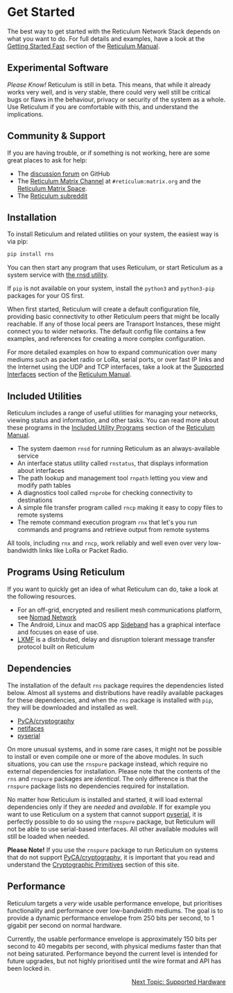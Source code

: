 # Get Started
The best way to get started with the Reticulum Network Stack depends on what
you want to do. For full details and examples, have a look at the [Getting Started Fast](manual/gettingstartedfast.html) section of the [Reticulum Manual](manual/index.html).

## Experimental Software
*Please Know!* Reticulum is still in beta. This means, that while it already works very well, and is very stable, there could very well still be critical bugs or flaws in the behaviour, privacy or security of the system as a whole. Use Reticulum if you are comfortable with this, and understand the implications.

## Community & Support

If you are having trouble, or if something is not working, here are some great places to ask for help:

- The [discussion forum](https://github.com/markqvist/Reticulum/discussions) on GitHub
- The [Reticulum Matrix Channel](https://matrix.to/#/#reticulum:matrix.org) at `#reticulum:matrix.org` and the [Reticulum Matrix Space](https://matrix.to/#/#rns:matrix.org).
- The [Reticulum subreddit](https://reddit.com/r/reticulum)

## Installation
To install Reticulum and related utilities on your system, the easiest way is via pip:

```bash
pip install rns
```

You can then start any program that uses Reticulum, or start Reticulum as a system service with [the rnsd utility](manual/using.html#the-rnsd-utility).

If `pip` is not available on your system, install the `python3` and `python3-pip` packages for your OS first.

When first started, Reticulum will create a default configuration file, providing basic connectivity to other Reticulum peers that might be locally reachable. If any of those local peers are Transport Instances, these might connect you to wider networks. The default config file contains a few examples, and references for creating a more complex configuration.

For more detailed examples on how to expand communication over many mediums such as packet radio or LoRa, serial ports, or over fast IP links and the Internet using the UDP and TCP interfaces, take a look at the [Supported Interfaces](manual/interfaces.html) section of the [Reticulum Manual](manual/index.html).


## Included Utilities
Reticulum includes a range of useful utilities for managing your networks, viewing status and information, and other tasks. You can read more about these programs in the [Included Utility Programs](manual/using.html#included-utility-programs) section of the [Reticulum Manual](manual/index.html).

- The system daemon `rnsd` for running Reticulum as an always-available service
- An interface status utility called `rnstatus`, that displays information about interfaces
- The path lookup and management tool `rnpath` letting you view and modify path tables
- A diagnostics tool called `rnprobe` for checking connectivity to destinations
- A simple file transfer program called `rncp` making it easy to copy files to remote systems
- The remote command execution program `rnx` that let's you run commands and programs and retrieve output from remote systems

All tools, including `rnx` and `rncp`, work reliably and well even over very low-bandwidth links like LoRa or Packet Radio.

## Programs Using Reticulum
If you want to quickly get an idea of what Reticulum can do, take a look at the following resources.

- For an off-grid, encrypted and resilient mesh communications platform, see [Nomad Network](https://github.com/markqvist/NomadNet)
- The Android, Linux and macOS app [Sideband](https://github.com/markqvist/sideband) has a graphical interface and focuses on ease of use.
- [LXMF](https://github.com/markqvist/lxmf) is a distributed, delay and disruption tolerant message transfer protocol built on Reticulum

## Dependencies
The installation of the default `rns` package requires the dependencies listed below. Almost all systems and distributions have readily available packages for these dependencies, and when the `rns` package is installed with `pip`, they will be downloaded and installed as well.

- [PyCA/cryptography](https://github.com/pyca/cryptography)
- [netifaces](https://github.com/al45tair/netifaces)
- [pyserial](https://github.com/pyserial/pyserial)

On more unusual systems, and in some rare cases, it might not be possible to install or even compile one or more of the above modules. In such situations, you can use the `rnspure` package instead, which require no external dependencies for installation. Please note that the contents of the `rns` and `rnspure` packages are *identical*. The only difference is that the `rnspure` package lists no dependencies required for installation.

No matter how Reticulum is installed and started, it will load external dependencies only if they are *needed* and *available*. If for example you want to use Reticulum on a system that cannot support [pyserial](https://github.com/pyserial/pyserial), it is perfectly possible to do so using the `rnspure` package, but Reticulum will not be able to use serial-based interfaces. All other available modules will still be loaded when needed.

**Please Note!** If you use the `rnspure` package to run Reticulum on systems that do not support [PyCA/cryptography](https://github.com/pyca/cryptography), it is important that you read and understand the [Cryptographic Primitives](crypto.html) section of this site.

## Performance
Reticulum targets a *very* wide usable performance envelope, but prioritises functionality and performance over low-bandwidth mediums. The goal is to provide a dynamic performance envelope from 250 bits per second, to 1 gigabit per second on normal hardware.

Currently, the usable performance envelope is approximately 150 bits per second to 40 megabits per second, with physical mediums faster than that not being saturated. Performance beyond the current level is intended for future upgrades, but not highly prioritised until the wire format and API has been locked in.

<p align="right"><a href="hardware.html">Next Topic: Supported Hardware</a></p>
